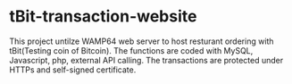 ﻿# tBit-transaction-website
This project untilze WAMP64 web server to host resturant ordering with tBit(Testing coin of Bitcoin). The functions are coded with MySQL, Javascript, php, external API calling. The transactions are protected under HTTPs and self-signed certificate.
